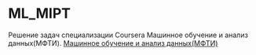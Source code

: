 # ML_MIPT
Решение задач специализации Coursera Машинное обучение и анализ данных(МФТИ).
[Машинное обучение и анализ данных(МФТИ)](https://www.coursera.org/specializations/machine-learning-data-analysis)
